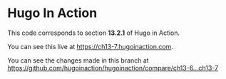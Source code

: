 Hugo In Action
===============

This code corresponds to section **13.2.1** of Hugo in Action.

You can see this live at https://ch13-7.hugoinaction.com.

You can see the changes made in this branch at https://github.com/hugoinaction/hugoinaction/compare/ch13-6...ch13-7

